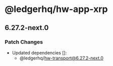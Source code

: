 # @ledgerhq/hw-app-xrp

## 6.27.2-next.0

### Patch Changes

- Updated dependencies []:
  - @ledgerhq/hw-transport@6.27.2-next.0
